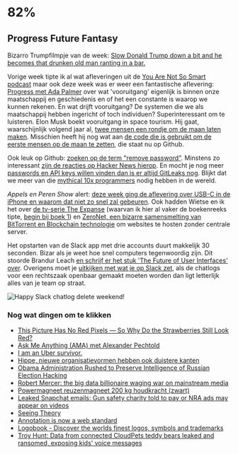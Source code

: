 # 82% 

## Progress Future Fantasy

Bizarro Trumpfilmpje van de week: [Slow Donald Trump down a bit and he becomes that drunken old man ranting in a bar.](https://twitter.com/JamesMelville/status/835090321713299456)

Vorige week tipte ik al wat afleveringen uit de [You Are Not So Smart podcast](https://youarenotsosmart.com) maar ook deze week was er weer een fantastische aflevering: [Progress met Ada Palmer](https://soundcloud.com/youarenotsosmart/096-progress) over wat 'vooruitgang' eigenlijk is binnen onze maatschappij en geschiedenis en of het een constante is waarop we kunnen rekenen. En wat drijft vooruitgang? De systemen die we als maatschappij hebben ingericht of toch individuen? Superinteressant om te luisteren. Elon Musk boekt vooruitgang in space tourism. Hij gaat, waarschijnlijk volgend jaar al, [twee mensen een rondje om de maan laten maken](http://www.theverge.com/tldr/2017/2/27/14756604/spacex-elon-musk-moon-orbit-private-citizen-passengers-why). Misschien heeft hij nog wat aan [de code die is gebruikt om de eerste mensen op de maan te zetten](https://qz.com/726338/the-code-that-took-america-to-the-moon-was-just-published-to-github-and-its-like-a-1960s-time-capsule/), die staat nu op Github.

Ook leuk op Github: [zoeken op de term "remove password"](https://github.com/search?utf8=✓&q=remove+password&type=Commits&ref=searchresults). Minstens zo interessant [zijn de reacties op Hacker News hierop](https://news.ycombinator.com/item?id=13650818). En mocht je nog meer [passwords en API keys willen vinden dan is er altijd GitLeaks nog](https://gitleaks.com). Blijkt dat we meer van die [mythical 10x programmers](http://antirez.com/news/112) nodig hebben in de wereld.

*Appels en Peren Show* alert: [deze week ging de aflevering over USB-C in de iPhone en waarom dat niet zo snel zal gebeuren](http://appelsenperenshow.nl/aflevering/2017/3/1/134-exemplarische-paradigma-techanarchisten-bit). Ook hadden Wietse en ik het over [de tv-serie The Expanse](http://www.imdb.com/title/tt3230854/) (waarvan ik hier al vaker de boekenreeks tipte, [begin bij boek 1](https://www.goodreads.com/author/show/4192148.James_S_A_Corey)) en [ZeroNet, een bizarre samensmelting van BitTorrent en Blockchain technologie](https://zeronet.io) om websites te hosten zonder centrale server.

Het opstarten van de Slack app met drie accounts duurt makkelijk 30 seconden. Bizar als je weet hoe snel computers tegenwoordig zijn. Dit stoorde Brandur Leach [en schrijf er het stuk 'The Future of User Interfaces' over](https://brandur.org/interfaces). Overigens moet je [uitkijken met wat je op Slack zet](https://medium.com/@quinnnorton/the-problem-with-slack-854adeef9154#.yigz3rjg2), als de chatlogs voor een rechtszaak openbaar gemaakt moeten worden dan ligt letterlijk alles van je team op straat.

![Happy Slack chatlog delete weekend!](https://media.giphy.com/media/Pq1qihagcfshG/giphy.gif)



### Nog wat dingen om te klikken

- [This Picture Has No Red Pixels — So Why Do the Strawberries Still Look Red?](https://motherboard.vice.com/en_us/article/this-picture-has-no-red-pixelsso-why-do-the-strawberries-still-look-red)
- [Ask Me Anything (AMA) met Alexander Pechtold](https://www.reddit.com/r/thenetherlands/comments/5wvrsa/ask_me_anything_ama_met_alexander_pechtold/)
- [I am an Uber survivor.](https://medium.com/@amyvertino/my-name-is-not-amy-i-am-an-uber-survivor-c6d6541e632f#.hv2yveq77)
- [Hippe, nieuwe organisatievormen hebben ook duistere kanten](https://www.trouw.nl/opinie/hippe-nieuwe-organisatievormen-hebben-ook-duistere-kanten~a4d19898/)
- [Obama Administration Rushed to Preserve Intelligence of Russian Election Hacking](https://mobile.nytimes.com/2017/03/01/us/politics/obama-trump-russia-election-hacking.html?smprod=nytcore-iphone&smid=nytcore-iphone-share&referer=)
- [Robert Mercer: the big data billionaire waging war on mainstream media](https://www.theguardian.com/politics/2017/feb/26/robert-mercer-breitbart-war-on-media-steve-bannon-donald-trump-nigel-farage)
- [Powermagneet reuzenmagneet 200 kg houdkracht (zwart)](https://www.supermagnete.nl/blokmagneten-neodymium/blokmagneet-110.6mm-x-89mm-x-19.5mm-neodymium-n45-epoxy-coating_Q-111-89-20-E)
- [Leaked Snapchat emails: Gun safety charity told to pay or NRA ads may appear on videos](https://mic.com/articles/170019/leaked-snapchat-emails-anti-gun-charity-told-to-pay-or-nra-ads-may-appear-on-videos#.s5otawWGy)
- [Seeing Theory](http://students.brown.edu/seeing-theory/)
- [Annotation is now a web standard](https://hypothes.is/blog/annotation-is-now-a-web-standard/)
- [Logobook - Discover the worlds finest logos, symbols and trademarks](http://www.logobook.com/)
- [Troy Hunt: Data from connected CloudPets teddy bears leaked and ransomed, exposing kids' voice messages](https://www.troyhunt.com/data-from-connected-cloudpets-teddy-bears-leaked-and-ransomed-exposing-kids-voice-messages/)
